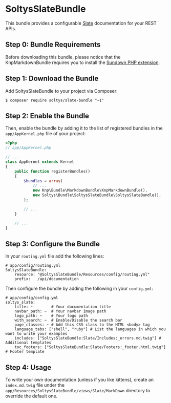 SoltysSlateBundle
============

This bundle provides a configurable [Slate](https://github.com/lord/slate) documentation for your REST APIs.

Step 0: Bundle Requirements
---------------------------

Before downloading this bundle, please notice that the KnpMarkdownBundle requires
you to install the [Sundown PHP extension](https://github.com/chobie/php-sundown).

Step 1: Download the Bundle
---------------------------

Add SoltysSlateBundle to your project via Composer:

```console
$ composer require soltys/slate-bundle "~1"
```

Step 2: Enable the Bundle
-------------------------

Then, enable the bundle by adding it to the list of registered bundles
in the `app/AppKernel.php` file of your project:

```php
<?php
// app/AppKernel.php

// ...
class AppKernel extends Kernel
{
    public function registerBundles()
    {
        $bundles = array(
            // ...
            new Knp\Bundle\MarkdownBundle\KnpMarkdownBundle(),
            new Soltys\Bundle\SoltysSlateBundle\SoltysSlateBundle(),
        );

        // ...
    }

    // ...
}
```

Step 3: Configure the Bundle
----------------------------

In your `routing.yml` file add the following lines:

```
# app/config/routing.yml
SoltysSlateBundle:
    resource: "@SoltysSlateBundle/Resources/config/routing.yml"
    prefix:   /api/documentation
```

Then configure the bundle by adding the following in your `config.yml`:
```
# app/config/config.yml
soltys_slate:
    title: ~        # Your documentation title
    navbar_path: ~  # Your navbar image path
    logo_path: ~    # Your logo path
    with_search: ~  # Enable/Disable the search bar
    page_classes: ~ # Add this CSS class to the HTML <body> tag
    language_tabs: ["shell", "ruby"] # List the languages in which you want to write your examples
    includes: ["SoltysSlateBundle:Slate/Includes:_errors.md.twig"] # Additional templates
    toc_footers: ["SoltysSlateBundle:Slate/Footers:_footer.html.twig"] # Footer template
```

Step 4: Usage
-------------

To write your own documentation (unless if you like kittens), create an `index.md.twig` file under 
the `app/Resources/SoltysSlateBundle/views/Slate/MarkDown` directory to override the 
default one.

